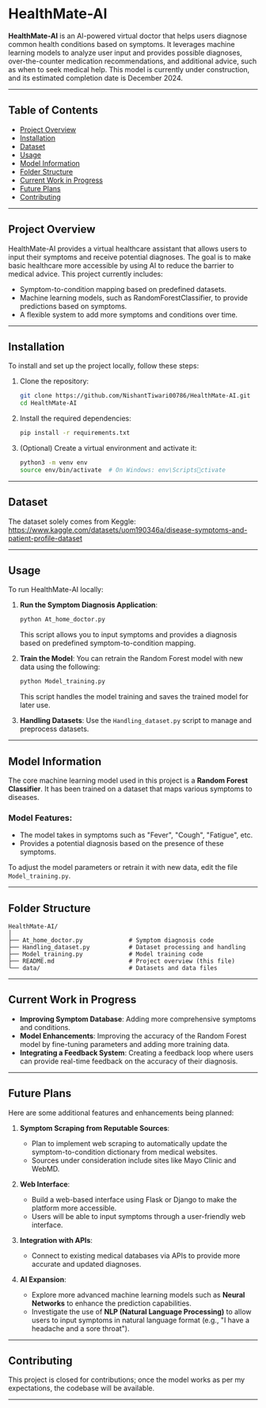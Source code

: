 
# **HealthMate-AI**

**HealthMate-AI** is an AI-powered virtual doctor that helps users diagnose common health conditions based on symptoms. It leverages machine learning models to analyze user input and provides possible diagnoses, over-the-counter medication recommendations, and additional advice, such as when to seek medical help. This model is currently under construction, and its estimated completion date is December 2024. 

---

## **Table of Contents**
- [Project Overview](#project-overview)
- [Installation](#installation)
- [Dataset](#dataset)
- [Usage](#usage)
- [Model Information](#model-information)
- [Folder Structure](#folder-structure)
- [Current Work in Progress](#current-work-in-progress)
- [Future Plans](#future-plans)
- [Contributing](#contributing)

---

## **Project Overview**
HealthMate-AI provides a virtual healthcare assistant that allows users to input their symptoms and receive potential diagnoses. The goal is to make basic healthcare more accessible by using AI to reduce the barrier to medical advice. This project currently includes:

- Symptom-to-condition mapping based on predefined datasets.
- Machine learning models, such as RandomForestClassifier, to provide predictions based on symptoms.
- A flexible system to add more symptoms and conditions over time.
  
---

## **Installation**

To install and set up the project locally, follow these steps:

1. Clone the repository:
    ```bash
    git clone https://github.com/NishantTiwari00786/HealthMate-AI.git
    cd HealthMate-AI
    ```

2. Install the required dependencies:
    ```bash
    pip install -r requirements.txt
    ```

3. (Optional) Create a virtual environment and activate it:
    ```bash
    python3 -m venv env
    source env/bin/activate  # On Windows: env\Scriptsctivate
    ```

---
## **Dataset**
The dataset solely comes from Keggle: https://www.kaggle.com/datasets/uom190346a/disease-symptoms-and-patient-profile-dataset 

---

## **Usage**

To run HealthMate-AI locally:

1. **Run the Symptom Diagnosis Application**:
    ```bash
    python At_home_doctor.py
    ```
    This script allows you to input symptoms and provides a diagnosis based on predefined symptom-to-condition mapping.

2. **Train the Model**:
    You can retrain the Random Forest model with new data using the following:
    ```bash
    python Model_training.py
    ```
    This script handles the model training and saves the trained model for later use.

3. **Handling Datasets**:
    Use the `Handling_dataset.py` script to manage and preprocess datasets.

---

## **Model Information**

The core machine learning model used in this project is a **Random Forest Classifier**. It has been trained on a dataset that maps various symptoms to diseases.

### **Model Features**:
- The model takes in symptoms such as "Fever", "Cough", "Fatigue", etc.
- Provides a potential diagnosis based on the presence of these symptoms.
  
To adjust the model parameters or retrain it with new data, edit the file `Model_training.py`.

---

## **Folder Structure**

```
HealthMate-AI/
│
├── At_home_doctor.py             # Symptom diagnosis code
├── Handling_dataset.py           # Dataset processing and handling
├── Model_training.py             # Model training code
├── README.md                     # Project overview (this file)
└── data/                         # Datasets and data files
```

---

## **Current Work in Progress**

- **Improving Symptom Database**: Adding more comprehensive symptoms and conditions.
- **Model Enhancements**: Improving the accuracy of the Random Forest model by fine-tuning parameters and adding more training data.
- **Integrating a Feedback System**: Creating a feedback loop where users can provide real-time feedback on the accuracy of their diagnosis.

---

## **Future Plans**

Here are some additional features and enhancements being planned:

1. **Symptom Scraping from Reputable Sources**:
   - Plan to implement web scraping to automatically update the symptom-to-condition dictionary from medical websites.
   - Sources under consideration include sites like Mayo Clinic and WebMD.
   
2. **Web Interface**:
   - Build a web-based interface using Flask or Django to make the platform more accessible.
   - Users will be able to input symptoms through a user-friendly web interface.
   
3. **Integration with APIs**:
   - Connect to existing medical databases via APIs to provide more accurate and updated diagnoses.

4. **AI Expansion**:
   - Explore more advanced machine learning models such as **Neural Networks** to enhance the prediction capabilities.
   - Investigate the use of **NLP (Natural Language Processing)** to allow users to input symptoms in natural language format (e.g., "I have a headache and a sore throat").

---

## **Contributing**

This project is closed for contributions; once the model works as per my expectations, the codebase will be available. 

---
